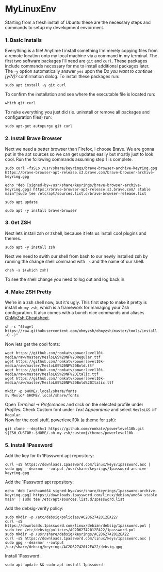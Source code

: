# MyLinuxEnv
Starting from a fresh install of Ubuntu these are the necessary steps and commands to setup my development enviorment. 

### 1. Basic Installs
Everything is a file! Anytime I install something I'm merely copying files from a remote location onto my local machine via a command in my terminal. The first two software packages I'll need are `git` and `curl`. These packages include commands necessary for me to install additional packages later. The `-y` option automatically answer `yes`  upon the *Do you want to continue [y/N]?* confirmation dialog.
To install these packages run:  
```
sudo apt install -y git curl
```
To confirm the installation and see where the executable file is located run:
```
which git curl
```
To nuke everything you just did (ie. uninstall or remove all packages and configuration files) run:
```
sudo apt-get autopurge git curl
```

### 2. Install Brave Browser
Next we need a better browser than Firefox, I choose Brave. We are gonna put in the apt sources so we can get updates easily but mostly just to look cool. Run the following commands assuming step 1 is complete. 
```
sudo curl -fsSLo /usr/share/keyrings/brave-browser-archive-keyring.gpg https://brave-browser-apt-release.s3.brave.com/brave-browser-archive-keyring.gpg

echo "deb [signed-by=/usr/share/keyrings/brave-browser-archive-keyring.gpg] https://brave-browser-apt-release.s3.brave.com/ stable main"|sudo tee /etc/apt/sources.list.d/brave-browser-release.list

sudo apt update

sudo apt -y install brave-browser
```
### 3. Get ZSH
Next lets install zsh or zshell, because it lets us install cool plugins and themes. 
```
sudo apt -y install zsh
```
Next we need to swith our shell from bash to our newly installed zsh by running the change shell command with `-s` and the name of our shell. 
```
chsh -s $(which zsh)
```
To see the shell change you need to log out and log back in. 

### 4. Make ZSH Pretty
We're in a zsh shell now, but it's ugly. This first step to make it pretty is install `oh-my-zsh`, which is a framework for managing your Zsh configuration. It also comes with a bunch nice commands and aliases [OhMyZsh Cheatsheet](https://github.com/ohmyzsh/ohmyzsh/wiki/Cheatsheet).
```
sh -c "$(wget https://raw.githubusercontent.com/ohmyzsh/ohmyzsh/master/tools/install.sh -O -)"
```
Now lets get the cool fonts:
```
wget https://github.com/romkatv/powerlevel10k-media/raw/master/MesloLGS%20NF%20Regular.ttf
wget https://github.com/romkatv/powerlevel10k-media/raw/master/MesloLGS%20NF%20Bold.ttf
wget https://github.com/romkatv/powerlevel10k-media/raw/master/MesloLGS%20NF%20Italic.ttf
wget https://github.com/romkatv/powerlevel10k-media/raw/master/MesloLGS%20NF%20Bold%20Italic.ttf

mkdir -p $HOME/.local/share/fonts
mv Meslo* $HOME/.local/share/fonts
```
Open *Terminal* → *Preferences* and click on the selected profile under *Profiles*. Check Custom font under *Text Appearance* and select `MesloLGS NF Regular`.  
Now for the cool stuff, powerlevel10k (a theme for zsh):
```
git clone --depth=1 https://github.com/romkatv/powerlevel10k.git ${ZSH_CUSTOM:-$HOME/.oh-my-zsh/custom}/themes/powerlevel10k
```


### 5. Install 1Password
Add the key for th 1Password apt repository:
```
curl -sS https://downloads.1password.com/linux/keys/1password.asc | sudo gpg --dearmor --output /usr/share/keyrings/1password-archive-keyring.gpg
```
Add the 1Password apt repository:
```
echo 'deb [arch=amd64 signed-by=/usr/share/keyrings/1password-archive-keyring.gpg] https://downloads.1password.com/linux/debian/amd64 stable main' | sudo tee /etc/apt/sources.list.d/1password.list
```
Add the debsig-verify policy:
```
sudo mkdir -p /etc/debsig/policies/AC2D62742012EA22/
curl -sS https://downloads.1password.com/linux/debian/debsig/1password.pol | sudo tee /etc/debsig/policies/AC2D62742012EA22/1password.pol
sudo mkdir -p /usr/share/debsig/keyrings/AC2D62742012EA22
curl -sS https://downloads.1password.com/linux/keys/1password.asc | sudo gpg --dearmor --output /usr/share/debsig/keyrings/AC2D62742012EA22/debsig.gpg
```
Install 1Password:
```
sudo apt update && sudo apt install 1password
```
